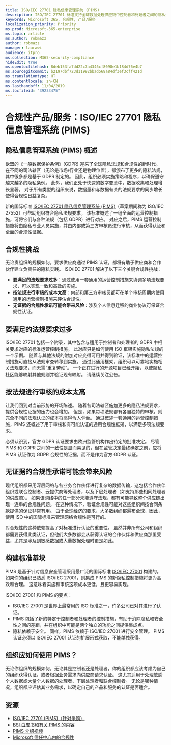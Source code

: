 ```yaml
---
title: ISO/IEC 27701 隐私信息管理系统 (PIMS)
description: ISO/IEC 27701 标准支持全球数据处理供应链中控制者和处理者之间的隐私责任和法规合规性。
keywords: Microsoft 365, 合规性, 产品/服务
localization_priority: Priority
ms.prod: Microsoft-365-enterprise
ms.topic: article
ms.author: robmazz
author: robmazz
manager: laurawi
audience: itpro
ms.collection: M365-security-compliance
hideEdit: true
ms.openlocfilehash: 8deb153fa7dd22c7a4346cf8098e1b184d76e4b7
ms.sourcegitcommit: b2197dbf723d11992bbad568a84df3ef3cff421d
ms.translationtype: HT
ms.contentlocale: zh-CN
ms.lasthandoff: 11/04/2019
ms.locfileid: "39233475"
---
```

# <a name="compliance-offering-isoiec-27701-privacy-information-management-system-pims"></a>合规性产品/服务：ISO/IEC 27701 隐私信息管理系统 (PIMS)

## <a name="privacy-information-management-system-pims-overview"></a>隐私信息管理系统 (PIMS) 概述

欧盟的《一般数据保护条例》(GDPR) 迎来了全球隐私法规和合规性的新时代。 在不同的司法辖区（无论是市场/行业还是物理位置），都颁布了更多的隐私法规，其中很多都是基于 GDPR 制定的。 因此，组织必须实施策略和程序，以确保遵守越来越多的隐私条例。 此外，我们正处于快速的数字变革中，数据收集和处理增长显著。 对于所有类型的组织来说，数据量和与数据有关的法规要求的同步增长使得合规性日益复杂。

新的国际标准 [ISO/IEC 27701 隐私信息管理系统 (PIMS)](https://www.iso.org/standard/71670.html)（草案期间称为 ISO/IEC 27552）可帮助组织符合隐私法规要求。 该标准概述了一组全面的运营控制措施，可将它们与各种法规（包括 GDPR）进行对应。 对应之后，PIMS 运营控制措施将由隐私专业人员实施，并由内部或第三方审核员进行审核，从而获得认证和全面的合规性证据。

## <a name="compliance-challenges"></a>合规性挑战

无论贵组织的规模如何，要求供应商通过 PIMS 认证，都将有助于供应商和合作伙伴建立负责任的隐私实践。 ISO/IEC 27701 解决了以下三个关键合规性挑战：

- **要满足的法规要求过多**：通过使用一套通用的运营控制措施来协调多项法规要求，可以实现一致和高效的实施。
- **按法规进行审核的成本太高**：内部和第三方审核员都可在单个审核周期内使用通用的运营控制措施来评估合规性。
- **无证据的合规性承诺可能会带来风险**：涉及个人信息迁移的商业协议可保证合规性认证。

## <a name="too-many-regulatory-requirements-to-juggle"></a>要满足的法规要求过多

ISO/IEC 27701 包括一个附录，其中包含与适用于控制者和处理者的 GDPR 中相关要求对应的标准运营控制措施。 此对应只是如何使用 ISO 框架实施隐私法规的一个示例。 随着与其他法规的附加对应变得可用并得到验证，该标准中的运营控制措施可直接从法规审查转移到实施。 通过此通用框架，组织可以可靠地实施相关法规要求，而无需“重复劳动”。 一个正在进行的开源项目已经开始，以使隐私社区能够映射其他规则并验证现有映射。 请继续关注公告。

## <a name="too-costly-to-audit-regulation-by-regulation"></a>按法规进行审核的成本太高

让我们回到对当前形势的开场陈述。 随着各司法辖区施加更多的隐私法规要求，提供合规性证据的压力也会增加。 但是，如果每项法规都有各自独特的审核，则完全不同的法规认证的成本将高得令人乍舌。 通过概述一套通用的运营控制措施，PIMS 还概述了用于审核和有可能认证的通用合规性框架，以满足多项法规要求。

必须认识到，官方 GDPR 认证要求由欧洲监管机构作出待定的批准决定。 尽管 PIMS 和 GDPR 之间的一致性是显而易见的，但在监管决定最终确定之前，应将 PIMS 认证作为 GDPR 合规性的证据，而不是作为官方 GDPR 认证。

## <a name="promises-of-compliance-without-proof-is-potentially-risky"></a>无证据的合规性承诺可能会带来风险

现代组织都采用深层网络与各业务合作伙伴进行复杂的数据传输，这包括合作伙伴组织或联合控制者、云提供商等处理者，以及下层处理者（如支持那些相同处理者的供应商）。 如果该网络中的任一部分未能遵守法规，都有可能导致整个供应链出现一连串的合规性问题。 在这种情况下，验证合规性可能对这些组织间按合同条款提供的保证非常有用。 由于全球经济的要求，大多数组织都遍布全球，因此，使用 ISO 中的国际标准来管理网络合规性是可行的。

对合规性的这种依赖提高了对标准进行认证的重要性。 虽然并非所有公司和组织都需要获得此类认证，但他们大多数都会从获得认证的合作伙伴和供应商那里受益，尤其是涉及到敏感数据或大量数据处理时更是如此。

## <a name="building-blocks-of-the-standard"></a>构建标准基块

PIMS 是基于针对信息安全管理采用最广泛的国际标准 [ISO/IEC 27001](offering-iso-27001.md) 构建的。 如果你的组织已熟悉 ISO/IEC 27001，则集成 PIMS 的新隐私控制措施将更为高效和合理。 这意味着实施和审核这项成本更低，且更容易实现。

ISO/IEC 27001 和 PIMS 的要点：

- ISO/IEC 27001 是世界上最常用的 ISO 标准之一，许多公司已对其进行了认证。
- PIMS 包括了新的特定于控制者和处理者的控制措施，有助于消除隐私和安全性之间的差距，并在组织中可能是两个独立的功能之间提供集成点。
- 隐私依赖于安全。 同样，PIMS 依赖于 ISO/IEC 27001 进行安全管理。 PIMS 认证必须以 ISO/IEC 27001 认证的扩展形式获取，不能单独获得。

## <a name="what-should-your-organization-do-with-pims"></a>组织应如何使用 PIMS？

无论你组织的规模如何，无论其是控制者还是处理者，你的组织都应该考虑为自己的组织获得认证，或者根据业务需求向供应商请求认证。 这尤其适用于处理敏感个人数据或大量个人数据的处理者、下层处理者和联合控制者。 无论是哪种情况，组织都应评估其业务需求，以确定自己的产品和服务的认证是否适合。

## <a name="resources"></a>资源

- [ISO/IEC 27701 (PIMS)（针对采购）](https://www.iso.org/standard/71670.html)
- [BSI 白皮书和有关 PIMS 的内容](https://www.bsigroup.com/globalassets/localfiles/en-gb/data-protection/bsi_privacy_matters_white_paper-web.pdf)
- [PIMS 介绍视频](https://www.microsoft.com/videoplayer/embed/RE3uaQJ)
- [Microsoft 信任中心内的合规性](https://www.microsoft.com/trust-center/compliance/compliance-overview)

